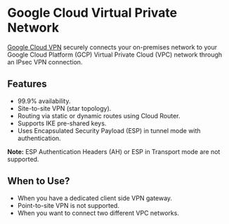 # Google Cloud Virtual Private Network

[Google Cloud VPN](https://cloud.google.com/vpn/docs/concepts/overview) securely connects your on-premises network to your Google Cloud Platform (GCP) Virtual Private Cloud (VPC) network through an IPsec VPN connection.

## Features

* 99.9% availability.
* Site-to-site VPN (star topology).
* Routing via static or dynamic routes using Cloud Router.
* Supports IKE pre-shared keys.
* Uses Encapsulated Security Payload (ESP) in tunnel mode with authentication.

__Note:__ ESP Authentication Headers (AH) or ESP in Transport mode are not supported.

## When to Use?

* When you have a dedicated client side VPN gateway.
* Point-to-site VPN is not supported.
* When you want to connect two different VPC networks.
